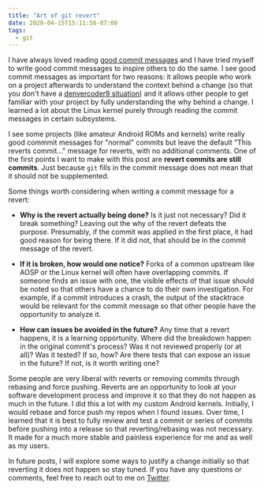 ```yaml
---
title: "Art of git revert"
date: 2020-04-15T15:11:58-07:00
tags:
  - git
---
```


I have always loved reading [good commit messages](https://chris.beams.io/posts/git-commit/) and I have tried myself to write good commit messages to inspire others to do the same. I see good commit messages as important for two reasons: it allows people who work on a project afterwards to understand the context behind a change (so that you don't have a [denvercoder9 situation](https://xkcd.com/979/)) and it allows other people to get familiar with your project by fully understanding the why behind a change. I learned a lot about the Linux kernel purely through reading the commit messages in certain subsystems.

I see some projects (like amateur Android ROMs and kernels) write really good commmit messages for "normal" commits but leave the default "This reverts commit..." message for reverts, with no additional comments. One of the first points I want to make with this post are __revert commits are still commits__. Just because `git` fills in the commit message does not mean that it should not be supplemented.

Some things worth considering when writing a commit message for a revert:

* __Why is the revert actually being done?__ Is it just not necessary? Did it break something? Leaving out the why of the revert defeats the purpose. Presumably, if the commit was applied in the first place, it had good reason for being there. If it did not, that should be in the commit message of the revert.

* __If it is broken, how would one notice?__ Forks of a common upstream like AOSP or the Linux kernel will often have overlapping commits. If someone finds an issue with one, the visible effects of that issue should be noted so that others have a chance to do their own investigation. For example, if a commit introduces a crash, the output of the stacktrace would be relevant for the commit message so that other people have the opportunity to analyze it.

* __How can issues be avoided in the future?__ Any time that a revert happens, it is a learning opportunity. Where did the breakdown happen in the original commit's process? Was it not reviewed properly (or at all)? Was it tested? If so, how? Are there tests that can expose an issue in the future? If not, is it worth writing one?

Some people are very liberal with reverts or removing commits through rebasing and force pushing. Reverts are an opportunity to look at your software development process and improve it so that they do not happen as much in the future. I did this a lot with my custom Android kernels. Initially, I would rebase and force push my repos when I found issues. Over time, I learned that it is best to fully review and test a commit or series of commits before pushing into a release so that reverting/rebasing was not necessary. It made for a much more stable and painless experience for me and as well as my users.

In future posts, I will explore some ways to justify a change initially so that reverting it does not happen so stay tuned. If you have any questions or comments, feel free to reach out to me on [Twitter](https://twitter.com/nathanchance).